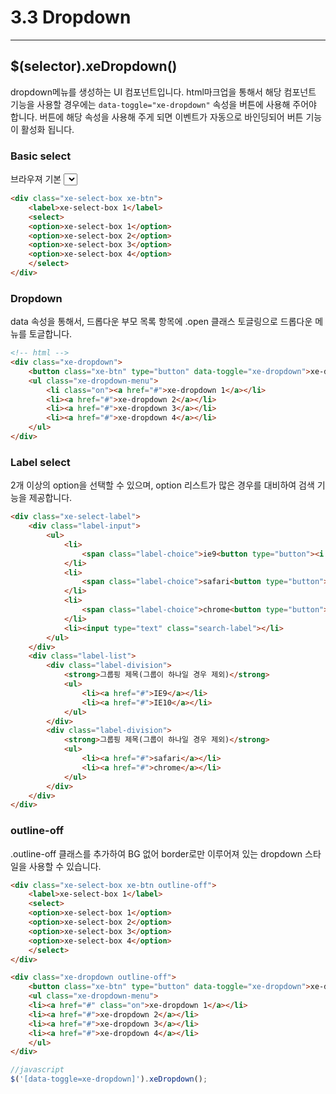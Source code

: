 # 3.3 Dropdown
---

## $(selector).xeDropdown()
dropdown메뉴를 생성하는 UI 컴포넌트입니다. html마크업을 통해서 해당 컴포넌트 기능을 사용할 경우에는 `data-toggle="xe-dropdown"` 속성을 버튼에 사용해 주어야 합니다. 버튼에 해당 속성을 사용해 주게 되면 이벤트가 자동으로 바인딩되어 버튼 기능이 활성화 됩니다.

### Basic select
브라우져 기본 <select>로 열리게 되어 모바일에서도 사용성을 높여주며 option 선택 시 자바스크립트 코드와 함께 실행됩니다.
```html
<div class="xe-select-box xe-btn">
    <label>xe-select-box 1</label>
    <select>
    <option>xe-select-box 1</option>
    <option>xe-select-box 2</option>
    <option>xe-select-box 3</option>
    <option>xe-select-box 4</option>
    </select>
</div>
```

### Dropdown
data 속성을 통해서, 드롭다운 부모 목록 항목에 .open 클래스 토글링으로 드롭다운 메뉴를 토글합니다.

```html
<!-- html -->
<div class="xe-dropdown">
    <button class="xe-btn" type="button" data-toggle="xe-dropdown">xe-dropdown 1</button>
    <ul class="xe-dropdown-menu">
        <li class="on"><a href="#">xe-dropdown 1</a></li>
        <li><a href="#">xe-dropdown 2</a></li>
        <li><a href="#">xe-dropdown 3</a></li>
        <li><a href="#">xe-dropdown 4</a></li>
    </ul>
</div>
```

### Label select
2개 이상의 option을 선택할 수 있으며, option 리스트가 많은 경우를 대비하여 검색 기능을 제공합니다.
```html
<div class="xe-select-label">
    <div class="label-input">
        <ul>
            <li>
                <span class="label-choice">ie9<button type="button"><i class="xi-close"></i></button></span>
            </li>
            <li>
                <span class="label-choice">safari<button type="button"><i class="xi-close"></i></button></span>
            </li>
            <li>
                <span class="label-choice">chrome<button type="button"><i class="xi-close"></i></button></span>
            </li>
            <li><input type="text" class="search-label"></li>
        </ul>
    </div>
    <div class="label-list">
        <div class="label-division">
            <strong>그룹핑 제목(그룹이 하나일 경우 제외)</strong>
            <ul>
                <li><a href="#">IE9</a></li>
                <li><a href="#">IE10</a></li>
            </ul>
        </div>
        <div class="label-division">
            <strong>그룹핑 제목(그룹이 하나일 경우 제외)</strong>
            <ul>
                <li><a href="#">safari</a></li>
                <li><a href="#">chrome</a></li>
            </ul>
        </div>
    </div>
</div>
```
### outline-off
.outline-off 클래스를 추가하여 BG 없어 border로만 이루어져 있는 dropdown 스타일을 사용할 수 있습니다.
```html
<div class="xe-select-box xe-btn outline-off">
    <label>xe-select-box 1</label>
    <select>
    <option>xe-select-box 1</option>
    <option>xe-select-box 2</option>
    <option>xe-select-box 3</option>
    <option>xe-select-box 4</option>
    </select>
</div>

<div class="xe-dropdown outline-off">
    <button class="xe-btn" type="button" data-toggle="xe-dropdown">xe-dropdown 1</button>
    <ul class="xe-dropdown-menu">
    <li><a href="#" class="on">xe-dropdown 1</a></li>
    <li><a href="#">xe-dropdown 2</a></li>
    <li><a href="#">xe-dropdown 3</a></li>
    <li><a href="#">xe-dropdown 4</a></li>
    </ul>
</div>
```

```javascript
//javascript
$('[data-toggle=xe-dropdown]').xeDropdown();
```
